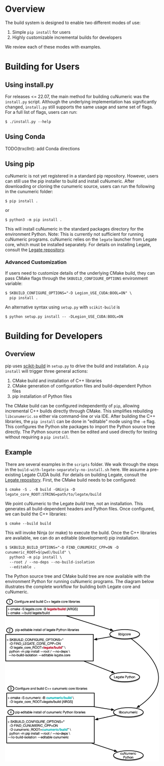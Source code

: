 <!--
Copyright 2021-2022 NVIDIA Corporation

Licensed under the Apache License, Version 2.0 (the "License");
you may not use this file except in compliance with the License.
You may obtain a copy of the License at

    http://www.apache.org/licenses/LICENSE-2.0

Unless required by applicable law or agreed to in writing, software
distributed under the License is distributed on an "AS IS" BASIS,
WITHOUT WARRANTIES OR CONDITIONS OF ANY KIND, either express or implied.
See the License for the specific language governing permissions and
limitations under the License.

-->

# Overview

The build system is designed to enable two different modes of use:
1. Simple `pip install` for users
2. Highly customizable incremental builds for developers

We review each of these modes with examples.


# Building for Users

## Using install.py

For releases <= 22.07, the main method for building cuNumeric was the `install.py` script.
Although the underlying implementation has significantly changed, `install.py` still supports the
same usage and same set of flags. For a full list of flags, users can run:

```
$ ./install.py --help
```

## Using Conda
 
TODO(trxcllnt): add Conda directions

## Using pip

cuNumeric is not yet registered in a standard pip repository. However, users can still use the 
pip installer to build and install cuNumeric. After downloading or cloning the cunumeric source,
users can run the following in the cunumeric folder:

```
$ pip install .
```
or
```
$ python3 -m pip install .
```

This will install cuNumeric in the standard packages directory for the environment Python.
Note: This is currently not sufficient for running cuNumeric programs. cuNumeric relies
on the `legate` launcher from Legate core, which must be installed separately.
For details on installing Legate, consult the [Legate repository](https://github.com/nv-legate/legate.core).

### Advanced Customization

If users need to customize details of the underlying CMake build, they can pass
CMake flags through the `SKBUILD_CONFIGURE_OPTIONS` environment variable:

```
$ SKBUILD_CONFIGURE_OPTIONS="-D Legion_USE_CUDA:BOOL=ON" \
  pip install .
```
An alternative syntax using `setup.py` with `scikit-build` is
```
$ python setup.py install -- -DLegion_USE_CUDA:BOOL=ON
```

# Building for Developers

## Overview

pip uses [scikit-build](https://scikit-build.readthedocs.io/en/latest/)
in `setup.py` to drive the build and installation.  A `pip install` will trigger three general actions:

1. CMake build and installation of C++ libraries
2. CMake generation of configuration files and build-dependent Python files
3. pip installation of Python files

The CMake build can be configured independently of `pip`, allowing incremental C++ builds directly through CMake.
This simplifies rebuilding `libcunumeric.so` either via command-line or via IDE.
After building the C++ libraries, the `pip install` can be done in "editable" mode using the `-e` flag.
This configures the Python site packages to import the Python source tree directly.
The Python source can then be edited and used directly for testing without requiring a `pip install`.

## Example

There are several examples in the `scripts` folder. We walk through the steps in the `build-with-legate-separately-no-install.sh` here.
We assume a pre-existing Legate CUDA build. For details on building Legate, consult the [Legate repository](https://github.com/nv-legate/legate.core).
First, the CMake build needs to be configured:

```
$ cmake -S . -B build -GNinja -D legate_core_ROOT:STRING=path/to/legate/build
```

We point cuNumeric to the Legate *build* tree, not an installation.
This generates all build-dependent headers and Python files.
Once configured, we can build the C++ libraries:

```
$ cmake --build build
```

This will invoke Ninja (or make) to execute the build.
Once the C++ libraries are available, we can do an editable (development) pip installation.

```
$ SKBUILD_BUILD_OPTIONS="-D FIND_CUNUMERIC_CPP=ON -D cunumeric_ROOT=$(pwd)/build" \
  python3 -m pip install \
  --root / --no-deps --no-build-isolation 
  --editable .
```

The Python source tree and CMake build tree are now available with the environment Python 
for running cuNumeric programs. The diagram below illustrates the 
complete workflow for building both Legate core and cuNumeric.

<img src="docs/figures/developer-build.png" alt="drawing" width="600"/>


